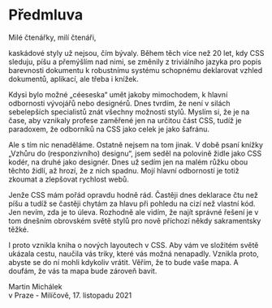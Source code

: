 # Předmluva

Milé čtenářky, milí čtenáři,

kaskádové styly už nejsou, čím bývaly. Během těch více než 20 let, kdy CSS sleduju, píšu a přemýšlím nad nimi, se změnily z triviálního jazyka pro popis barevnosti dokumentu k robustnímu systému schopnému deklarovat vzhled dokumentů, aplikací, ale třeba i knížek.

Kdysi bylo možné „céeseska“ umět jakoby mimochodem, k hlavní odbornosti vývojářů nebo designérů. Dnes tvrdím, že není v silách sebelepších specialistů znát všechny možnosti stylů. Myslím si, že je na čase, aby vznikaly profese zaměřené jen na určitou část CSS, tudíž je paradoxem, že odborníků na CSS jako celek je jako šafránu.

Ale s tím nic nenaděláme. Ostatně nejsem na tom jinak. V době psaní knížky „Vzhůru do (responzivního) designu“, jsem seděl na polovině židle jako CSS kodér, na druhé jako designér. Dnes už sedím jen na malém růžku obou těchto židlí, až hrozí, že z nich spadnu. Mojí hlavní odborností je totiž zkoumat a zlepšovat rychlost webů.

Jenže CSS mám pořád opravdu hodně rád. Častěji dnes deklarace čtu než píšu a tudíž se častěji chytám za hlavu při pohledu na cizí než vlastní kód. Jen nevím, zda je to úleva. Rozhodně ale vidím, že najít správné řešení je v tom dnešním obrovském světě stylů pro nově příchozí někdy sakramentsky těžké.

I proto vznikla kniha o nových layoutech v CSS. Aby vám ve složitém světě ukázala cestu, naučila vás triky, které vás možná nenapadly. Vznikla proto, abyste se do ní mohli kdykoliv vrátit. Věřím, že to bude vaše mapa. A doufám, že vás ta mapa bude zároveň bavit.

Martin Michálek  
v Praze - Milíčově, 17. listopadu 2021
